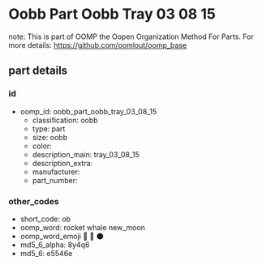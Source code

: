# Oobb Part Oobb Tray 03 08 15  

note: This is part of OOMP the Oopen Organization Method For Parts. For more details: https://github.com/oomlout/oomp_base

##  part details





### id
* oomp_id: oobb_part_oobb_tray_03_08_15
  * classification: oobb
  * type: part
  * size: oobb
  * color: 
  * description_main: tray_03_08_15
  * description_extra: 
  * manufacturer: 
  * part_number: 

### other_codes
* short_code: ob
* oomp_word: rocket whale new_moon
* oomp_word_emoji :rocket: :whale: :new_moon:
* md5_6_alpha: 8y4q6
* md5_6: e5546e